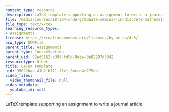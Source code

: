 ```yaml
---
content_type: resource
description: LaTeX template supporting an assignment to write a journal article.
file: /media/courses/18-304-undergraduate-seminar-in-discrete-mathematics-spring-2015/95022bae41b2b771f3cf8bccd4d275ab_template.tex
file_type: text/x-tex
learning_resource_types:
- Assignments
license: https://creativecommons.org/licenses/by-nc-sa/4.0/
ocw_type: OCWFile
parent_title: Assignments
parent_type: CourseSection
parent_uid: 52ed5162-c38f-fd5d-0dee-3a82287d3342
resourcetype: Other
title: LaTeX template
uid: 95022bae-41b2-b771-f3cf-8bccd4d275ab
video_files:
  video_thumbnail_file: null
video_metadata:
  youtube_id: null
---
```

LaTeX template supporting an assignment to write a journal article.